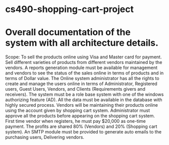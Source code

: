 # cs490-shopping-cart-project
# Overall documentation of the system with all architecture details.
Scope:   To sell the products online using Visa and Master card for payment.  Sell different varieties of products from different vendors maintained by the vendors.  A reports generation module must be available for management and vendors to see the status of the sales online in terms of products and in terms of Dollar value.  The Online system administrator has all the rights to create and manage the users online in terms of Administrator, Registered users, Guest Users, Vendors, and Clients (Requirements givers and receivers).  The system must be a role base system with one of the windows authorizing feature (AD).  All the data must be available in the database with highly secured process.  Vendors will be maintaining their products online using the account given by shopping cart system.  Administrator must approve all the products before appearing on the shopping cart system.  First time vendor when registers, he must pay $20,000 as one-time payment.  The profits are shared 80% (Vendors) and 20% (Shopping cart system).  An SMTP module must be provided to generate auto emails to the purchasing users, Delivering vendors.
